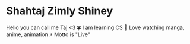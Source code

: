 # Shahtaj Zimly Shiney

Hello you can call me Taj <3
🍀 I am learning CS
🐸 Love watching manga, anime, animation
⚡️ Motto is "Live"









